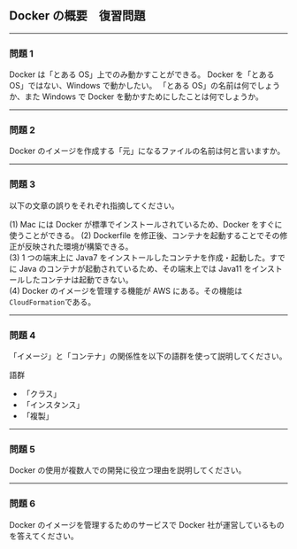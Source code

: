 ## Docker の概要　復習問題

---

### 問題 1

Docker は「とある OS」上でのみ動かすことができる。
Docker を「とある OS」ではない、Windows で動かしたい。
「とある OS」の名前は何でしょうか、また Windows で Docker を動かすためにしたことは何でしょうか。

---

### 問題 2

Docker のイメージを作成する「元」になるファイルの名前は何と言いますか。

---

### 問題 3

以下の文章の誤りをそれぞれ指摘してください。

(1) Mac には Docker が標準でインストールされているため、Docker をすぐに使うことができる。
(2) Dockerfile を修正後、コンテナを起動することでその修正が反映された環境が構築できる。  
(3) 1 つの端末上に Java7 をインストールしたコンテナを作成・起動した。すでに Java のコンテナが起動されているため、その端末上では Java11 をインストールしたコンテナは起動できない。  
(4) Docker のイメージを管理する機能が AWS にある。その機能は`CloudFormation`である。

---

### 問題 4

「イメージ」と「コンテナ」の関係性を以下の語群を使って説明してください。

語群

-   「クラス」
-   「インスタンス」
-   「複製」

---

### 問題 5

Docker の使用が複数人での開発に役立つ理由を説明してください。

---

### 問題 6

Docker のイメージを管理するためのサービスで Docker 社が運営しているものを答えてください。
